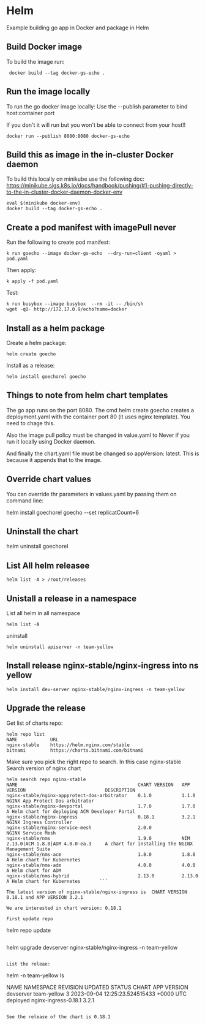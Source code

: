 # Helm

Example building go app in Docker and package in Helm

## Build Docker image

To build the image run:

```
 docker build --tag docker-gs-echo .
```

## Run the image locally

To run the go docker image locally:
Use the --publish parameter to bind host:container port

If you don't it will run but you won't be able to connect from your host!!

```
docker run --publish 8080:8080 docker-gs-echo
```

## Build this as image in the in-cluster Docker daemon

To build this locally on minikube use the following doc:
https://minikube.sigs.k8s.io/docs/handbook/pushing/#1-pushing-directly-to-the-in-cluster-docker-daemon-docker-env

```
eval $(minikube docker-env)
docker build --tag docker-gs-echo .

```

## Create a pod manifest with imagePull never

Run the following to create pod manifest:
```
k run goecho --image docker-gs-echo  --dry-run=client -oyaml > pod.yaml
```

Then apply:

```
k apply -f pod.yaml
```

Test:
```
k run busybox --image busybox  --rm -it -- /bin/sh
wget -qO- http://172.17.0.9/echo?name=docker       
```

## Install as a helm package

Create a helm package:

```
helm create goecho
```

Install as a release:

```
helm install goechorel goecho
```

## Things to note from helm chart templates

The go app runs on the port 8080. The cmd helm create goecho creates a deployment.yaml with the container port 80 (it uses nginx template).
You need to chage this.

Also the image pull policy must be changed in value.yaml to Never if you run it locally using Docker daemon.

And finally the chart.yaml file must be changed so appVersion: latest. This is because it appends that to the image.

## Override chart values

You can override thr parameters in values.yaml by passing them on command line:

helm install goechorel goecho --set replicatCount=6

## Uninstall the chart

helm  uninstall goechorel   

## List All helm releasee

```
helm list -A > /root/releases
```

## Unistall a release in a namespace

List all helm in all namespace
```
helm list -A  
```

uninstall

```
helm uninstall apiserver -n team-yellow
```

## Install release nginx-stable/nginx-ingress into ns yellow

```
helm install dev-server nginx-stable/nginx-ingress -n team-yellow
```

## Upgrade the release

Get list of charts repo:

```
helm repo list
NAME            URL                               
nginx-stable    https://helm.nginx.com/stable     
bitnami         https://charts.bitnami.com/bitnami
```

Make sure you pick the right repo to search. In this case nginx-stable
Search version of nginx chart 

```
helm search repo nginx-stable
NAME                                            CHART VERSION   APP VERSION                             DESCRIPTION                                      
nginx-stable/nginx-appprotect-dos-arbitrator    0.1.0           1.1.0                                   NGINX App Protect Dos arbitrator                 
nginx-stable/nginx-devportal                    1.7.0           1.7.0                                   A Helm chart for deploying ACM Developer Portal  
nginx-stable/nginx-ingress                      0.18.1          3.2.1                                   NGINX Ingress Controller                         
nginx-stable/nginx-service-mesh                 2.0.0                                                   NGINX Service Mesh                               
nginx-stable/nms                                1.9.0           NIM 2.13.0|ACM 1.8.0|ADM 4.0.0-ea.3     A chart for installing the NGINX Management Suite
nginx-stable/nms-acm                            1.8.0           1.8.0                                   A Helm chart for Kubernetes                      
nginx-stable/nms-adm                            4.0.0           4.0.0                                   A Helm chart for ADM                             
nginx-stable/nms-hybrid                         2.13.0          2.13.0                                  A Helm chart for Kubernetes       ```

The latest version of nginx-stable/nginx-ingress is  CHART VERSION 0.18.1 and APP VERSION 3.2.1

We are interested in chart version: 0.18.1

First update repo

```
helm repo update
```
```
helm upgrade devserver  nginx-stable/nginx-ingress -n team-yellow
```

List the releae:

```
 helm -n team-yellow ls

NAME            NAMESPACE       REVISION        UPDATED                                 STATUS          CHART                   APP VERSION
devserver       team-yellow     3               2023-09-04 12:25:23.524515433 +0000 UTC deployed        nginx-ingress-0.18.1    3.2.1      
```

See the release of the chart is 0.18.1